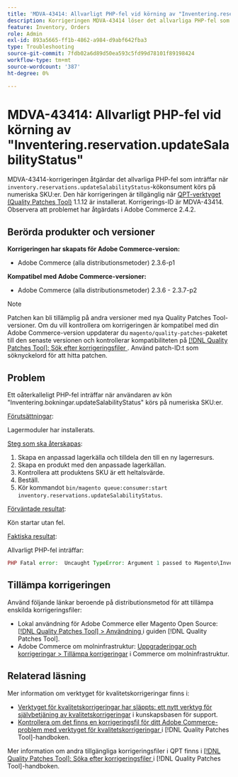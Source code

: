 ```yaml
---
title: 'MDVA-43414: Allvarligt PHP-fel vid körning av "Inventering.reservation.updateSalabilityStatus"'
description: Korrigeringen MDVA-43414 löser det allvarliga PHP-fel som inträffar när kökonsumenten "Inventation.reservation.updateSalabilityStatus" körs på numeriska SKU:er. Den här korrigeringen är tillgänglig när [QPT-verktyget (Quality Patches Tool)](https://experienceleague.adobe.com/sv/docs/commerce-operations/tools/quality-patches-tool/quality-patches-tool-to-self-serve-quality-patches) 1.1.12 är installerat. Korrigerings-ID är MDVA-43414. Observera att problemet har åtgärdats i Adobe Commerce 2.4.2.
feature: Inventory, Orders
role: Admin
exl-id: 893a5665-ff1b-4862-a984-d9abf642fba3
type: Troubleshooting
source-git-commit: 7fdb02a6d89d50ea593c5fd99d78101f89198424
workflow-type: tm+mt
source-wordcount: '387'
ht-degree: 0%

---
```


# MDVA-43414: Allvarligt PHP-fel vid körning av &quot;Inventering.reservation.updateSalabilityStatus&quot;

MDVA-43414-korrigeringen åtgärdar det allvarliga PHP-fel som inträffar när `inventory.reservations.updateSalabilityStatus`-kökonsument körs på numeriska SKU:er. Den här korrigeringen är tillgänglig när [QPT-verktyget (Quality Patches Tool)](https://experienceleague.adobe.com/sv/docs/commerce-operations/tools/quality-patches-tool/quality-patches-tool-to-self-serve-quality-patches) 1.1.12 är installerat. Korrigerings-ID är MDVA-43414. Observera att problemet har åtgärdats i Adobe Commerce 2.4.2.

## Berörda produkter och versioner

**Korrigeringen har skapats för Adobe Commerce-version:**

* Adobe Commerce (alla distributionsmetoder) 2.3.6-p1

**Kompatibel med Adobe Commerce-versioner:**

* Adobe Commerce (alla distributionsmetoder) 2.3.6 - 2.3.7-p2

>[!NOTE]
>
>Patchen kan bli tillämplig på andra versioner med nya Quality Patches Tool-versioner. Om du vill kontrollera om korrigeringen är kompatibel med din Adobe Commerce-version uppdaterar du `magento/quality-patches`-paketet till den senaste versionen och kontrollerar kompatibiliteten på [[!DNL Quality Patches Tool]: Sök efter korrigeringsfiler ](https://experienceleague.adobe.com/sv/docs/commerce-operations/tools/quality-patches-tool/quality-patches-tool-to-self-serve-quality-patches). Använd patch-ID:t som söknyckelord för att hitta patchen.

## Problem

Ett oåterkalleligt PHP-fel inträffar när användaren av kön &quot;Inventering.bokningar.updateSalabilityStatus&quot; körs på numeriska SKU:er.

<u>Förutsättningar</u>:

Lagermoduler har installerats.

<u>Steg som ska återskapas</u>:

1. Skapa en anpassad lagerkälla och tilldela den till en ny lagerresurs.
1. Skapa en produkt med den anpassade lagerkällan.
1. Kontrollera att produktens SKU är ett heltalsvärde.
1. Beställ.
1. Kör kommandot `bin/magento queue:consumer:start inventory.reservations.updateSalabilityStatus`.

<u>Förväntade resultat</u>:

Kön startar utan fel.

<u>Faktiska resultat</u>:

Allvarligt PHP-fel inträffar:

```PHP
PHP Fatal error:  Uncaught TypeError: Argument 1 passed to Magento\InventoryIndexer\Model\Queue\UpdateIndexSalabilityStatus\IndexProcessor::getIndexSalabilityStatus() must be of the type string, int given, called in /vendor/magento/module-inventory-indexer/Model/Queue/UpdateIndexSalabilityStatus/IndexProcessor.php on line 119 and defined in /vendor/magento/module-inventory-indexer/Model/Queue/UpdateIndexSalabilityStatus/IndexProcessor.php:136
```

## Tillämpa korrigeringen

Använd följande länkar beroende på distributionsmetod för att tillämpa enskilda korrigeringsfiler:

* Lokal användning för Adobe Commerce eller Magento Open Source: [[!DNL Quality Patches Tool] > Användning ](/help/tools/quality-patches-tool/usage.md) i guiden [!DNL Quality Patches Tool].
* Adobe Commerce om molninfrastruktur: [Uppgraderingar och korrigeringar > Tillämpa korrigeringar](https://experienceleague.adobe.com/docs/commerce-cloud-service/user-guide/develop/upgrade/apply-patches.html?lang=sv-SE) i Commerce om molninfrastruktur.

## Relaterad läsning

Mer information om verktyget för kvalitetskorrigeringar finns i:

* [Verktyget för kvalitetskorrigeringar har släppts: ett nytt verktyg för självbetjäning av kvalitetskorrigeringar](https://experienceleague.adobe.com/sv/docs/commerce-operations/tools/quality-patches-tool/quality-patches-tool-to-self-serve-quality-patches) i kunskapsbasen för support.
* [Kontrollera om det finns en korrigeringsfil för ditt Adobe Commerce-problem med verktyget för kvalitetskorrigeringar ](/help/tools/quality-patches-tool/patches-available-in-qpt/check-patch-for-magento-issue-with-magento-quality-patches.md) i [!DNL Quality Patches Tool]-handboken.

Mer information om andra tillgängliga korrigeringsfiler i QPT finns i [[!DNL Quality Patches Tool]: Söka efter korrigeringsfiler ](https://experienceleague.adobe.com/tools/commerce-quality-patches/index.html?lang=sv-SE) i [!DNL Quality Patches Tool]-handboken.
